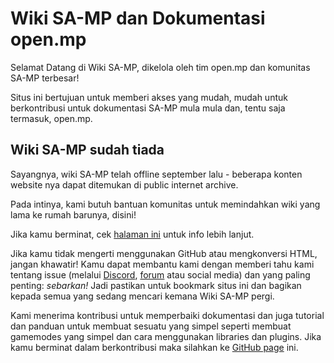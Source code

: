 # Wiki SA-MP dan Dokumentasi open.mp

Selamat Datang di Wiki SA-MP, dikelola oleh tim open.mp dan komunitas SA-MP terbesar!

Situs ini bertujuan untuk memberi akses yang mudah, mudah untuk berkontribusi untuk dokumentasi SA-MP mula mula dan, tentu saja termasuk, open.mp.

## Wiki SA-MP sudah tiada

Sayangnya, wiki SA-MP telah offline september lalu - beberapa konten website nya dapat ditemukan di public internet archive.

Pada intinya, kami butuh bantuan komunitas untuk memindahkan wiki yang lama ke rumah barunya, disini!

Jika kamu berminat, cek [halaman ini](/docs/meta/Contributing) untuk info lebih lanjut.

Jika kamu tidak mengerti menggunakan GitHub atau mengkonversi HTML, jangan khawatir! Kamu dapat membantu kami dengan memberi tahu kami tentang issue (melalui [Discord](https://discord.gg/samp), [forum](https://forum.open.mp) atau social media) dan yang paling penting: _sebarkan!_ Jadi pastikan untuk bookmark situs ini dan bagikan kepada semua yang sedang mencari kemana Wiki SA-MP pergi.

Kami menerima kontribusi untuk memperbaiki dokumentasi dan juga tutorial dan panduan untuk membuat sesuatu yang simpel seperti membuat gamemodes yang simpel dan cara menggunakan libraries dan plugins. Jika kamu berminat dalam berkontribusi maka silahkan ke [GitHub page](https://github.com/openmultiplayer/wiki) ini.

